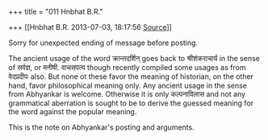 +++
title = "011 Hnbhat B.R."

+++
[[Hnbhat B.R.	2013-07-03, 18:17:56 [Source](https://groups.google.com/g/samskrita/c/f6PVr3KcjB0)]]



Sorry for unexpected ending of message before posting.

  

The ancient usage of the word क्रान्तदर्शिन् goes back to श्रीशंकराचार्य in the sense of सर्वज्ञ, or मनीषी. वाचसपत्य though recently compiled some usages as from वेदप्रदीपः also. But none ot these favor the meaning of historian, on the other hand, favor philosophical meaning only. Any ancient usage in the sense from Abhyankar is welcome. Otherwise it is only कल्पनाविलास and not any grammatical aberration is sought to be to derive the guessed meaning for the word against the popular meaning.

  

This is the note on Abhyankar's posting and arguments.

  

  

